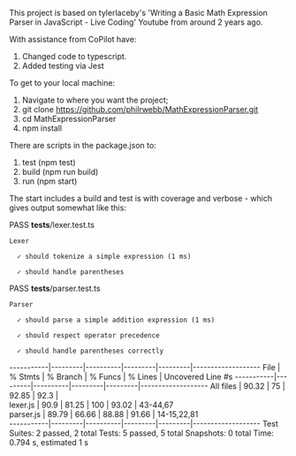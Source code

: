 This project is based on tylerlaceby's 'Writing a Basic Math Expression Parser in JavaScript - Live Coding' Youtube from around 2 years ago.    

With assistance from CoPilot have:

1. Changed code to typescript.
2. Added testing via Jest

To get to your local machine:

1. Navigate to where you want the project;
2. git clone https://github.com/philrwebb/MathExpressionParser.git
3. cd MathExpressionParser
4. npm install

There are scripts in the package.json to:

1. test (npm test)
2. build (npm run build)
3. run (npm start)

The start includes a build and test is with coverage and verbose - which gives output somewhat like this:

   PASS  __tests__/lexer.test.ts
   
    Lexer
    
      ✓ should tokenize a simple expression (1 ms)
      
      ✓ should handle parentheses
  
   PASS  __tests__/parser.test.ts
   
    Parser
    
      ✓ should parse a simple addition expression (1 ms)
      
      ✓ should respect operator precedence
      
      ✓ should handle parentheses correctly
      
  
  -----------|---------|----------|---------|---------|-------------------
  File       | % Stmts | % Branch | % Funcs | % Lines | Uncovered Line #s 
  -----------|---------|----------|---------|---------|-------------------
  All files  |   90.32 |       75 |   92.85 |    92.3 |                   
   lexer.js  |    90.9 |    81.25 |     100 |   93.02 | 43-44,67          
   parser.js |   89.79 |    66.66 |   88.88 |   91.66 | 14-15,22,81       
  -----------|---------|----------|---------|---------|-------------------
  Test Suites: 2 passed, 2 total
  Tests:       5 passed, 5 total
  Snapshots:   0 total
  Time:        0.794 s, estimated 1 s
